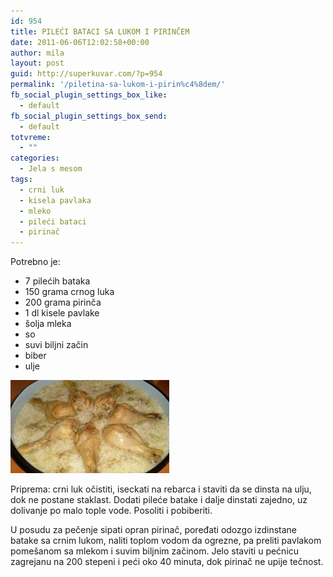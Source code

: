 ```yaml
---
id: 954
title: PILEĆI BATACI SA LUKOM I PIRINČEM
date: 2011-06-06T12:02:58+00:00
author: mila
layout: post
guid: http://superkuvar.com/?p=954
permalink: '/piletina-sa-lukom-i-pirin%c4%8dem/'
fb_social_plugin_settings_box_like:
  - default
fb_social_plugin_settings_box_send:
  - default
totvreme:
  - ""
categories:
  - Jela s mesom
tags:
  - crni luk
  - kisela pavlaka
  - mleko
  - pileći bataci
  - pirinač
---
```

Potrebno je:

  * 7 pilećih bataka
  * 150 grama crnog luka
  * 200 grama pirinča
  * 1 dl kisele pavlake
  * šolja mleka
  * so
  * suvi biljni začin
  * biber
  * ulje

<img class="alignnone size-full wp-image-956" title="piletinaspirincem" src="/wp-content/uploads/2011/06/piletinaspirincem-e1307361739355.jpg" alt="" width="254" height="149" /> 

Priprema: crni luk očistiti, iseckati na rebarca i staviti da se dinsta na ulju, dok ne postane staklast. Dodati pileće batake i dalje dinstati zajedno, uz dolivanje po malo tople vode. Posoliti i pobiberiti.

U posudu za pečenje sipati opran pirinač, poređati odozgo izdinstane batake sa crnim lukom, naliti toplom vodom da ogrezne, pa preliti pavlakom pomešanom sa mlekom i suvim biljnim začinom. Jelo staviti u pećnicu zagrejanu na 200 stepeni i peći oko 40 minuta, dok pirinač ne upije tečnost.